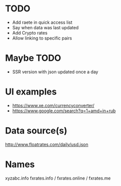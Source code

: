 # TODO

- Add raete in quick access list
- Say when data was last updated
- Add Crypto rates
- Allow linking to specific pairs

# Maybe TODO

- SSR version with json updated once a day

# UI examples

- https://www.xe.com/currencyconverter/
- https://www.google.com/search?q=1+amd+in+rub

# Data source(s)

http://www.floatrates.com/daily/usd.json

# Names

xyzabc.info
fxrates.info / fxrates.online / fxrates.me
